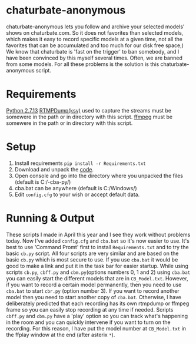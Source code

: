 chaturbate-anonymous
====================
chaturbate-anonymous lets you follow and archive your selected models' shows on chaturbate.com.
So it does not favorites than selected models, which makes it easy to record specific models at a given time, not all the favorites that can be accumulated and too much for our disk free space;)
We know that chaturbate is 'fast on the trigger' to ban somebody, and I have been convinced by this myself several times.
Often, we are banned from some models. For all these problems is the solution is this chaturbate-anonymous script.

Requirements
============
[Python 2.7.13](https://www.python.org/ftp/python/2.7.13/python-2.7.13.msi)
[RTMPDump(ksv)](https://github.com/K-S-V/Scripts/releases) used to capture the streams must be somewere in the path or in directory with this script.
[ffmpeg](https://ffmpeg.zeranoe.com/builds/) must be somewere in the path or in directory with this script.

Setup
=====
1. Install requirements `pip install -r Requirements.txt`
2. Download and unpack the [code](https://codeload.github.com/horacio9a/chaturbate-anonymous/zip/master).
3. Open console and go into the directory where you unpacked the files (default is C:/-cba-py/)
4. cba.bat can be anywhere (default is C:/Windows/)
5. Edit `config.cfg` to your wish or accept default data.

Running & Output
================
These scripts I made in April this year and I see they work without problems today.
Now I've added `config.cfg` and `cba.bat` so it's now easier to use.
It's best to use 'Command Promt' first to install `Requirements.txt` and to try the basic `cb.py` script. 
All four scripts are very similar and are based on the basic `cb.py` which is most secure to use. 
If you use `cba.bat` it would be good to make a link and put it in the task bar for easier startup. 
While using scripts `cb.py`, `cbff.py` and `cbm.py`(options numbers 0, 1 and 2) using `cba.bat` you can easily start the different models that are in `CB_Model.txt`. 
However, if you want to record a certain model permanently, then you need to use `cba.bat` to start `cbr.py` (option number 3). 
If you want to record another model then you need to start another copy of `cba.bat`. 
Otherwise, I have deliberately predicted that each recording has its own rtmpdump or ffmpeg frame so you can easily stop recording at any time if needed. 
Scripts `cbff.py` and `cbm.py` have a 'play' option so you can track what's happening in the room and you can quickly intervene if you want to turn on the recording. 
For this reason, I have put the model number at `CB_Model.txt` in the ffplay window at the end (after asterix `*`).

